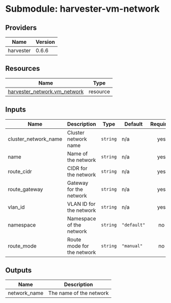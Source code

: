 # Submodule: harvester-vm-network

<!-- BEGIN_TF_DOCS -->
## Providers

| Name | Version |
|------|---------|
| harvester | 0.6.6 |

## Resources

| Name | Type |
|------|------|
| [harvester_network.vm_network](https://registry.terraform.io/providers/harvester/harvester/0.6.6/docs/resources/network) | resource |

## Inputs

| Name | Description | Type | Default | Required |
|------|-------------|------|---------|:--------:|
| cluster_network_name | Cluster network name | `string` | n/a | yes |
| name | Name of the network | `string` | n/a | yes |
| route_cidr | CIDR for the network | `string` | n/a | yes |
| route_gateway | Gateway for the network | `string` | n/a | yes |
| vlan_id | VLAN ID for the network | `string` | n/a | yes |
| namespace | Namespace of the network | `string` | `"default"` | no |
| route_mode | Route mode for the network | `string` | `"manual"` | no |

## Outputs

| Name | Description |
|------|-------------|
| network_name | The name of the network |
<!-- END_TF_DOCS -->
